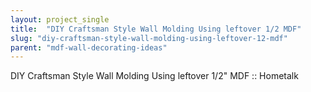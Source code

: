 ```yaml
---
layout: project_single
title:  "DIY Craftsman Style Wall Molding Using leftover 1/2 MDF"
slug: "diy-craftsman-style-wall-molding-using-leftover-12-mdf"
parent: "mdf-wall-decorating-ideas"
---
```

DIY Craftsman Style Wall Molding Using leftover 1/2" MDF :: Hometalk